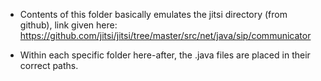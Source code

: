 - Contents of this folder basically emulates the jitsi directory (from github),
link given here:
https://github.com/jitsi/jitsi/tree/master/src/net/java/sip/communicator

- Within each specific folder here-after, the .java files are placed in their correct paths.
